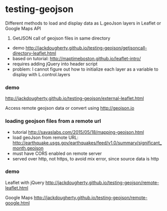 # testing-geojson

Different methods to load and display data as L.geoJson layers in Leaflet or Google Maps API

1) GetJSON call of geojson files in same directory
- demo http://jackdougherty.github.io/testing-geojson/getjsoncall-directory-leaflet.html
- based on tutorial: http://maptimeboston.github.io/leaflet-intro/
- requires adding jQuery into header script
- problem: I cannot figure out how to initialize each layer as a variable to display with L.control.layers

### demo
http://jackdougherty.github.io/testing-geojson/external-leaflet.html

Access remote geojson data or convert using http://geojson.io



### loading geojson files from a remote url
- tutorial http://savaslabs.com/2015/05/18/mapping-geojson.html
- load geoJson from remote URL: http://earthquake.usgs.gov/earthquakes/feed/v1.0/summary/significant_month.geojson
- must have CORS enabled on remote server
- served over http, not https, to avoid mix error, since source data is http

### demo
Leaflet with jQuery 
http://jackdougherty.github.io/testing-geojson/remote-leaflet.html

Google Maps 
http://jackdougherty.github.io/testing-geojson/remote-google.html




